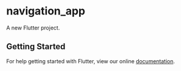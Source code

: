 # navigation_app

A new Flutter project.

## Getting Started

For help getting started with Flutter, view our online
[documentation](https://flutter.io/).
